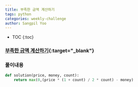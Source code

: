 ```yaml
---
title: 부족한 금액 계산하기
tags: python
categories: weekly-challenge
author: Sangpil Yoo
---
```


* TOC
{:toc}

### [부족한 금액 계산하기](https://programmers.co.kr/learn/courses/30/lessons/82612){:target="_blank"}


### 풀이내용

``` python
def solution(price, money, count):
    return max(0,(price * (1 + count) / 2 * count) - money)
```
